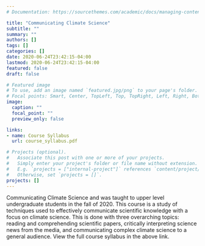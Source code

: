 ```yaml
---
# Documentation: https://sourcethemes.com/academic/docs/managing-content/

title: "Communicating Climate Science"
subtitle: ""
summary: ""
authors: []
tags: []
categories: []
date: 2020-06-24T23:42:15-04:00
lastmod: 2020-06-24T23:42:15-04:00
featured: false
draft: false

# Featured image
# To use, add an image named `featured.jpg/png` to your page's folder.
# Focal points: Smart, Center, TopLeft, Top, TopRight, Left, Right, BottomLeft, Bottom, BottomRight.
image:
  caption: ""
  focal_point: ""
  preview_only: false

links:
- name: Course Syllabus
  url: course_syllabus.pdf

# Projects (optional).
#   Associate this post with one or more of your projects.
#   Simply enter your project's folder or file name without extension.
#   E.g. `projects = ["internal-project"]` references `content/project/deep-learning/index.md`.
#   Otherwise, set `projects = []`.
projects: []
---
```


Communicating Climate Science and was taught to upper level undergraduate students in the fall of 2020. This course is a study of techniques used to effectively communicate scientific knowledge with a focus on climate science. This is done with three overarching topics: reading and comprehending scientific papers, critically interpreting science news from the media, and communicating complex climate science to a general audience. View the full course syllabus in the above link.
